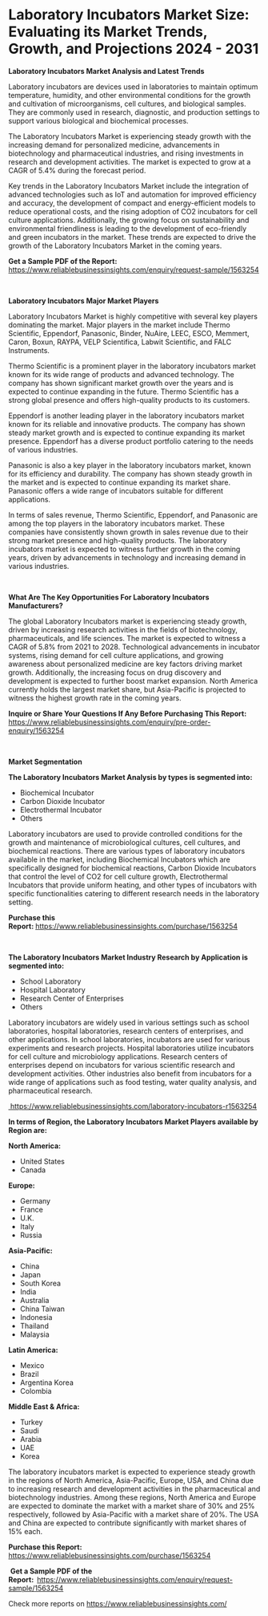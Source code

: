 <p><h1>Laboratory Incubators Market Size: Evaluating its Market Trends, Growth, and Projections 2024 - 2031</h1></p><p><strong>Laboratory Incubators Market Analysis and Latest Trends</strong></p>
<p><p>Laboratory incubators are devices used in laboratories to maintain optimum temperature, humidity, and other environmental conditions for the growth and cultivation of microorganisms, cell cultures, and biological samples. They are commonly used in research, diagnostic, and production settings to support various biological and biochemical processes.</p><p>The Laboratory Incubators Market is experiencing steady growth with the increasing demand for personalized medicine, advancements in biotechnology and pharmaceutical industries, and rising investments in research and development activities. The market is expected to grow at a CAGR of 5.4% during the forecast period.</p><p>Key trends in the Laboratory Incubators Market include the integration of advanced technologies such as IoT and automation for improved efficiency and accuracy, the development of compact and energy-efficient models to reduce operational costs, and the rising adoption of CO2 incubators for cell culture applications. Additionally, the growing focus on sustainability and environmental friendliness is leading to the development of eco-friendly and green incubators in the market. These trends are expected to drive the growth of the Laboratory Incubators Market in the coming years.</p></p>
<p><strong>Get a Sample PDF of the Report:&nbsp;</strong> <a href="https://www.reliablebusinessinsights.com/enquiry/request-sample/1563254">https://www.reliablebusinessinsights.com/enquiry/request-sample/1563254</a></p>
<p>&nbsp;</p>
<p><strong>Laboratory Incubators Major Market Players</strong></p>
<p><p>Laboratory Incubators Market is highly competitive with several key players dominating the market. Major players in the market include Thermo Scientific, Eppendorf, Panasonic, Binder, NuAire, LEEC, ESCO, Memmert, Caron, Boxun, RAYPA, VELP Scientifica, Labwit Scientific, and FALC Instruments.</p><p>Thermo Scientific is a prominent player in the laboratory incubators market known for its wide range of products and advanced technology. The company has shown significant market growth over the years and is expected to continue expanding in the future. Thermo Scientific has a strong global presence and offers high-quality products to its customers.</p><p>Eppendorf is another leading player in the laboratory incubators market known for its reliable and innovative products. The company has shown steady market growth and is expected to continue expanding its market presence. Eppendorf has a diverse product portfolio catering to the needs of various industries.</p><p>Panasonic is also a key player in the laboratory incubators market, known for its efficiency and durability. The company has shown steady growth in the market and is expected to continue expanding its market share. Panasonic offers a wide range of incubators suitable for different applications.</p><p>In terms of sales revenue, Thermo Scientific, Eppendorf, and Panasonic are among the top players in the laboratory incubators market. These companies have consistently shown growth in sales revenue due to their strong market presence and high-quality products. The laboratory incubators market is expected to witness further growth in the coming years, driven by advancements in technology and increasing demand in various industries.</p></p>
<p>&nbsp;</p>
<p><strong>What Are The Key Opportunities For Laboratory Incubators Manufacturers?</strong></p>
<p><p>The global Laboratory Incubators market is experiencing steady growth, driven by increasing research activities in the fields of biotechnology, pharmaceuticals, and life sciences. The market is expected to witness a CAGR of 5.8% from 2021 to 2028. Technological advancements in incubator systems, rising demand for cell culture applications, and growing awareness about personalized medicine are key factors driving market growth. Additionally, the increasing focus on drug discovery and development is expected to further boost market expansion. North America currently holds the largest market share, but Asia-Pacific is projected to witness the highest growth rate in the coming years.</p></p>
<p><strong>Inquire or Share Your Questions If Any Before Purchasing This Report:</strong> <a href="https://www.reliablebusinessinsights.com/enquiry/pre-order-enquiry/1563254">https://www.reliablebusinessinsights.com/enquiry/pre-order-enquiry/1563254</a></p>
<p>&nbsp;</p>
<p><strong>Market Segmentation</strong></p>
<p><strong>The Laboratory Incubators Market Analysis by types is segmented into:</strong></p>
<p><ul><li>Biochemical Incubator</li><li>Carbon Dioxide Incubator</li><li>Electrothermal Incubator</li><li>Others</li></ul></p>
<p><p>Laboratory incubators are used to provide controlled conditions for the growth and maintenance of microbiological cultures, cell cultures, and biochemical reactions. There are various types of laboratory incubators available in the market, including Biochemical Incubators which are specifically designed for biochemical reactions, Carbon Dioxide Incubators that control the level of CO2 for cell culture growth, Electrothermal Incubators that provide uniform heating, and other types of incubators with specific functionalities catering to different research needs in the laboratory setting.</p></p>
<p><strong>Purchase this Report:&nbsp;</strong><a href="https://www.reliablebusinessinsights.com/purchase/1563254">https://www.reliablebusinessinsights.com/purchase/1563254</a></p>
<p>&nbsp;</p>
<p><strong>The Laboratory Incubators Market Industry Research by Application is segmented into:</strong></p>
<p><ul><li>School Laboratory</li><li>Hospital Laboratory</li><li>Research Center of Enterprises</li><li>Others</li></ul></p>
<p><p>Laboratory incubators are widely used in various settings such as school laboratories, hospital laboratories, research centers of enterprises, and other applications. In school laboratories, incubators are used for various experiments and research projects. Hospital laboratories utilize incubators for cell culture and microbiology applications. Research centers of enterprises depend on incubators for various scientific research and development activities. Other industries also benefit from incubators for a wide range of applications such as food testing, water quality analysis, and pharmaceutical research.</p></p>
<p><a href="https://www.reliablebusinessinsights.com/laboratory-incubators-r1563254">&nbsp;https://www.reliablebusinessinsights.com/laboratory-incubators-r1563254</a></p>
<p><strong>In terms of Region, the Laboratory Incubators Market Players available by Region are:</strong></p>
<p>
    <p> <strong> North America: </strong>
        <ul>
            <li>United States</li>
            <li>Canada</li>
        </ul>
        </p> 
    <p> <strong> Europe: </strong>
        <ul>
            <li>Germany</li>
            <li>France</li>
            <li>U.K.</li>
            <li>Italy</li>
            <li>Russia</li>
        </ul>
        </p> 
    <p> <strong> Asia-Pacific: </strong>
        <ul>
            <li>China</li>
            <li>Japan</li>
            <li>South Korea</li>
            <li>India</li>
            <li>Australia</li>
            <li>China Taiwan</li>
            <li>Indonesia</li>
            <li>Thailand</li>
            <li>Malaysia</li>
        </ul>
        </p> 
    <p> <strong> Latin America: </strong>
        <ul>
            <li>Mexico</li>
            <li>Brazil</li>
            <li>Argentina Korea</li>
            <li>Colombia</li>
        </ul>
        </p> 
    <p> <strong> Middle East & Africa: </strong>
        <ul>
            <li>Turkey</li>
            <li>Saudi</li>
            <li>Arabia</li>
            <li>UAE</li>
            <li>Korea</li>
        </ul>
    </p>
    </p>
<p><p>The laboratory incubators market is expected to experience steady growth in the regions of North America, Asia-Pacific, Europe, USA, and China due to increasing research and development activities in the pharmaceutical and biotechnology industries. Among these regions, North America and Europe are expected to dominate the market with a market share of 30% and 25% respectively, followed by Asia-Pacific with a market share of 20%. The USA and China are expected to contribute significantly with market shares of 15% each.</p></p>
<p><strong>Purchase this Report: </strong><a href="https://www.reliablebusinessinsights.com/purchase/1563254">https://www.reliablebusinessinsights.com/purchase/1563254</a></p>
<p>&nbsp;<strong>Get a Sample PDF of the Report:&nbsp;&nbsp;</strong><a href="https://www.reliablebusinessinsights.com/enquiry/request-sample/1563254">https://www.reliablebusinessinsights.com/enquiry/request-sample/1563254</a></p>
<p><strong></strong></p>
<p>Check more reports on <a href="https://www.reliablebusinessinsights.com/">https://www.reliablebusinessinsights.com/</a></p>